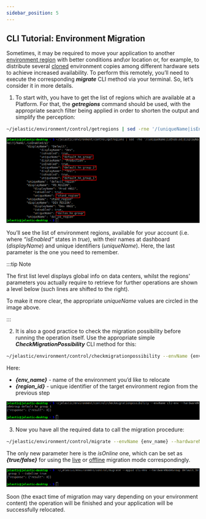 ```yaml
---
sidebar_position: 5
---
```


## CLI Tutorial: Environment Migration

Sometimes, it may be required to move your application to another [environment region](/docs/EnvironmentManagement/Environment%20Regions/Choosing%20a%20Region) with better conditions and\or location or, for example, to distribute several [cloned]( /docs/Deployment%20Tools/API%20&%20CLI/Platform%20CLI/Environment%20Cloning) environment copies among different hardware sets to achieve increased availability. To perform this remotely, you’ll need to execute the corresponding **_migrate_** CLI method via your terminal. So, let’s consider it in more details.

1. To start with, you have to get the list of regions which are available at a Platform.
   For that, the **_getregions_** command should be used, with the appropriate search filter being applied in order to shorten the output and simplify the perception:

```bash
~/jelastic/environment/control/getregions | sed -rne '/(uniqueName|isEnabled|displayName)/{/Name/,/isEnabled/p}'
```

<div style={{
    display:'flex',
    justifyContent: 'center',
    margin: '0 0 1rem 0'
}}>

![Locale Dropdown](./img/EnvironmentMigration/01-cli-get-regions-info.png)

</div>

You’ll see the list of environment regions, available for your account (i.e. where _“isEnabled”_ states in _true_), with their names at dashboard (_displayName_) and unique identifiers (_uniqueName_). Here, the last parameter is the one you need to remember.

:::tip Note

The first list level displays global info on data centers, whilst the regions' parameters you actually require to retrieve for further operations are shown a level below (such lines are shifted to the right).

To make it more clear, the appropriate _uniqueName_ values are circled in the image above.

:::

2. It is also a good practice to check the migration possibility before running the operation itself. Use the appropriate simple **_CheckMigrationPossibility_** CLI method for this:

```bash
~/jelastic/environment/control/checkmigrationpossibility --envName {env_name} --hardwareNodeGroup {region_id}
```

Here:

- **_{env_name}_** - name of the environment you’d like to relocate
- **_{region_id}_** - unique identifier of the target environment region from the previous step

<div style={{
    display:'flex',
    justifyContent: 'center',
    margin: '0 0 1rem 0'
}}>

![Locale Dropdown](./img/EnvironmentMigration/02-cli-check-migration-possibility.png)

</div>

3. Now you have all the required data to call the migration procedure:

```bash
~/jelastic/environment/control/migrate --envName {env_name} --hardwareNodeGroup {region_id} --isOnline {true/false}
```

The only new parameter here is the _isOnline_ one, which can be set as **_{true/false}_** for using the [live]( /docs/EnvironmentManagement/Environment%20Regions/Migration%20between%20Regions#live-migration) or [offline]( /docs/EnvironmentManagement/Environment%20Regions/Migration%20between%20Regions#offline-migration) migration mode correspondingly.

<div style={{
    display:'flex',
    justifyContent: 'center',
    margin: '0 0 1rem 0'
}}>

![Locale Dropdown](./img/EnvironmentMigration/03-cli-migrate-environment.png)

</div>

Soon (the exact time of migration may vary depending on your environment content) the operation will be finished and your application will be successfully relocated.
